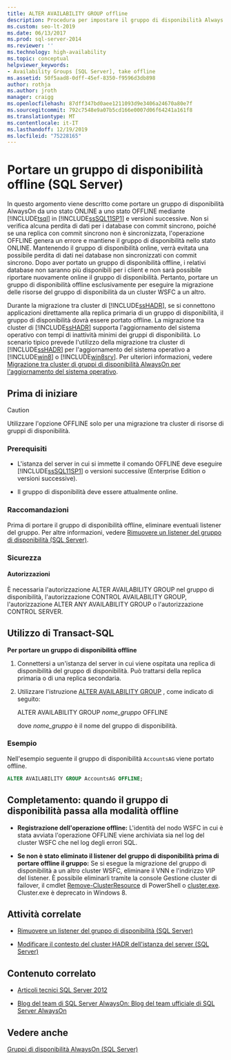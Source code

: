 ```yaml
---
title: ALTER AVAILABILITY GROUP offline
description: Procedura per impostare il gruppo di disponibilità Always On offline
ms.custom: seo-lt-2019
ms.date: 06/13/2017
ms.prod: sql-server-2014
ms.reviewer: ''
ms.technology: high-availability
ms.topic: conceptual
helpviewer_keywords:
- Availability Groups [SQL Server], take offline
ms.assetid: 50f5aad8-0dff-45ef-8350-f9596d3db898
author: rothja
ms.author: jroth
manager: craigg
ms.openlocfilehash: 87dff347bd0aee1211093d9e3406a24670a80e7f
ms.sourcegitcommit: 792c7548e9a07b5cd166e0007d06f64241a161f8
ms.translationtype: MT
ms.contentlocale: it-IT
ms.lasthandoff: 12/19/2019
ms.locfileid: "75228165"
---
```

# <a name="take-an-availability-group-offline-sql-server"></a>Portare un gruppo di disponibilità offline (SQL Server)
  In questo argomento viene descritto come portare un gruppo di disponibilità AlwaysOn da uno stato ONLINE a uno stato OFFLINE mediante [!INCLUDE[tsql](../includes/tsql-md.md)] in [!INCLUDE[ssSQL11SP1](../includes/sssql11sp1-md.md)] e versioni successive. Non si verifica alcuna perdita di dati per i database con commit sincrono, poiché se una replica con commit sincrono non è sincronizzata, l'operazione OFFLINE genera un errore e mantiene il gruppo di disponibilità nello stato ONLINE. Mantenendo il gruppo di disponibilità online, verrà evitata una possibile perdita di dati nei database non sincronizzati con commit sincrono. Dopo aver portato un gruppo di disponibilità offline, i relativi database non saranno più disponibili per i client e non sarà possibile riportare nuovamente online il gruppo di disponibilità. Pertanto, portare un gruppo di disponibilità offline esclusivamente per eseguire la migrazione delle risorse del gruppo di disponibilità da un cluster WSFC a un altro.  
  
 Durante la migrazione tra cluster di [!INCLUDE[ssHADR](../includes/sshadr-md.md)], se si connettono applicazioni direttamente alla replica primaria di un gruppo di disponibilità, il gruppo di disponibilità dovrà essere portato offline. La migrazione tra cluster di [!INCLUDE[ssHADR](../includes/sshadr-md.md)] supporta l'aggiornamento del sistema operativo con tempi di inattività minimi dei gruppi di disponibilità. Lo scenario tipico prevede l'utilizzo della migrazione tra cluster di [!INCLUDE[ssHADR](../includes/sshadr-md.md)] per l'aggiornamento del sistema operativo a [!INCLUDE[win8](../includes/win8-md.md)] o [!INCLUDE[win8srv](../includes/win8srv-md.md)]. Per ulteriori informazioni, vedere [Migrazione tra cluster di gruppi di disponibilità AlwaysOn per l'aggiornamento del sistema operativo](https://msdn.microsoft.com/library/jj873730.aspx).  
  

  
##  <a name="BeforeYouBegin"></a>Prima di iniziare  
  
> [!CAUTION]  
>  Utilizzare l'opzione OFFLINE solo per una migrazione tra cluster di risorse di gruppi di disponibilità.  
  
###  <a name="Prerequisites"></a>Prerequisiti  
  
-   L'istanza del server in cui si immette il comando OFFLINE deve eseguire [!INCLUDE[ssSQL11SP1](../includes/sssql11sp1-md.md)] o versioni successive (Enterprise Edition o versioni successive).  
  
-   Il gruppo di disponibilità deve essere attualmente online.  
  
###  <a name="Recommendations"></a>Raccomandazioni  
 Prima di portare il gruppo di disponibilità offline, eliminare eventuali listener del gruppo. Per altre informazioni, vedere [Rimuovere un listener del gruppo di disponibilità &#40;SQL Server&#41;](availability-groups/windows/remove-an-availability-group-listener-sql-server.md).  
  
###  <a name="Security"></a>Sicurezza  
  
####  <a name="Permissions"></a>Autorizzazioni  
 È necessaria l'autorizzazione ALTER AVAILABILITY GROUP nel gruppo di disponibilità, l'autorizzazione CONTROL AVAILABILITY GROUP, l'autorizzazione ALTER ANY AVAILABILITY GROUP o l'autorizzazione CONTROL SERVER.  
  
##  <a name="TsqlProcedure"></a>Utilizzo di Transact-SQL  
 **Per portare un gruppo di disponibilità offline**  
  
1.  Connettersi a un'istanza del server in cui viene ospitata una replica di disponibilità del gruppo di disponibilità. Può trattarsi della replica primaria o di una replica secondaria.  
  
2.  Utilizzare l'istruzione [ALTER AVAILABILITY GROUP](/sql/t-sql/statements/alter-availability-group-transact-sql) , come indicato di seguito:  
  
     ALTER AVAILABILITY GROUP *nome_gruppo* OFFLINE  
  
     dove *nome_gruppo* è il nome del gruppo di disponibilità.  
  
### <a name="example"></a>Esempio  
 Nell'esempio seguente il gruppo di disponibilità `AccountsAG` viene portato offline.  
  
```sql
ALTER AVAILABILITY GROUP AccountsAG OFFLINE;  
```  
  
##  <a name="FollowUp"></a>Completamento: quando il gruppo di disponibilità passa alla modalità offline  
  
-   **Registrazione dell'operazione offline:**  L'identità del nodo WSFC in cui è stata avviata l'operazione OFFLINE viene archiviata sia nel log del cluster WSFC che nel log degli errori SQL.  
  
-   **Se non è stato eliminato il listener del gruppo di disponibilità prima di portare offline il gruppo:**  Se si esegue la migrazione del gruppo di disponibilità a un altro cluster WSFC, eliminare il VNN e l'indirizzo VIP del listener. È possibile eliminarli tramite la console Gestione cluster di failover, il cmdlet [Remove-ClusterResource](https://technet.microsoft.com/library/ee461015\(WS.10\).aspx) di PowerShell o [cluster.exe](https://technet.microsoft.com/library/ee461015\(WS.10\).aspx). Cluster.exe è deprecato in Windows 8.  
  
##  <a name="RelatedTasks"></a>Attività correlate  
  
-   [Rimuovere un listener del gruppo di disponibilità &#40;SQL Server&#41;](availability-groups/windows/remove-an-availability-group-listener-sql-server.md)  
  
-   [Modificare il contesto del cluster HADR dell'istanza del server &#40;SQL Server&#41;](availability-groups/windows/change-the-hadr-cluster-context-of-server-instance-sql-server.md)  
  
##  <a name="RelatedContent"></a>Contenuto correlato  
  
-   [Articoli tecnici SQL Server 2012](https://msdn.microsoft.com/library/bb418445\(SQL.10\).aspx)  
  
-   [Blog del team di SQL Server AlwaysOn: Blog del team ufficiale di SQL Server AlwaysOn](https://blogs.msdn.com/b/sqlalwayson/)  
  
## <a name="see-also"></a>Vedere anche  
 [Gruppi di disponibilità AlwaysOn &#40;SQL Server&#41;](availability-groups/windows/always-on-availability-groups-sql-server.md)  
